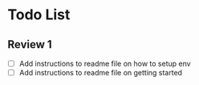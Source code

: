 # Todo List

## Review 1

- [ ] Add instructions to readme file on how to setup env
- [ ] Add instructions to readme file on getting started
